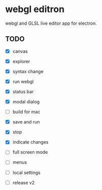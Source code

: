 # webgl editron

webgl and GLSL live editor app for electron.

## TODO

* [x] canvas
* [x] explorer
* [x] syntax change
* [x] run webgl
* [x] status bar
* [x] modal dialog
* [ ] build for mac
* [x] save and run
* [x] stop
* [x] indicate changes
* [ ] full screen mode
* [ ] menus
* [ ] local settings
* [ ] release v2


